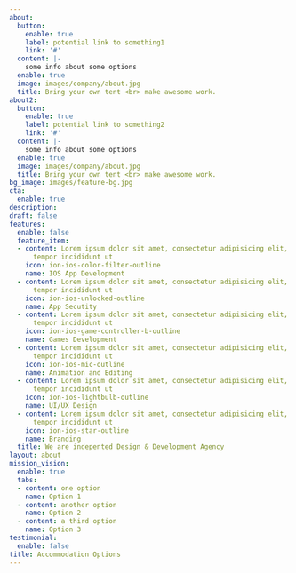 ```yaml
---
about:
  button:
    enable: true
    label: potential link to something1
    link: '#'
  content: |-
    some info about some options
  enable: true
  image: images/company/about.jpg
  title: Bring your own tent <br> make awesome work.
about2:
  button:
    enable: true
    label: potential link to something2
    link: '#'
  content: |-
    some info about some options
  enable: true
  image: images/company/about.jpg
  title: Bring your own tent <br> make awesome work.
bg_image: images/feature-bg.jpg
cta:
  enable: true
description:
draft: false
features:
  enable: false
  feature_item:
  - content: Lorem ipsum dolor sit amet, consectetur adipisicing elit, sed do eiusmod
      tempor incididunt ut
    icon: ion-ios-color-filter-outline
    name: IOS App Development
  - content: Lorem ipsum dolor sit amet, consectetur adipisicing elit, sed do eiusmod
      tempor incididunt ut
    icon: ion-ios-unlocked-outline
    name: App Secutity
  - content: Lorem ipsum dolor sit amet, consectetur adipisicing elit, sed do eiusmod
      tempor incididunt ut
    icon: ion-ios-game-controller-b-outline
    name: Games Development
  - content: Lorem ipsum dolor sit amet, consectetur adipisicing elit, sed do eiusmod
      tempor incididunt ut
    icon: ion-ios-mic-outline
    name: Animation and Editing
  - content: Lorem ipsum dolor sit amet, consectetur adipisicing elit, sed do eiusmod
      tempor incididunt ut
    icon: ion-ios-lightbulb-outline
    name: UI/UX Design
  - content: Lorem ipsum dolor sit amet, consectetur adipisicing elit, sed do eiusmod
      tempor incididunt ut
    icon: ion-ios-star-outline
    name: Branding
  title: We are indepented Design & Development Agency
layout: about
mission_vision:
  enable: true
  tabs:
  - content: one option
    name: Option 1
  - content: another option
    name: Option 2
  - content: a third option
    name: Option 3
testimonial:
  enable: false
title: Accommodation Options
---
```

